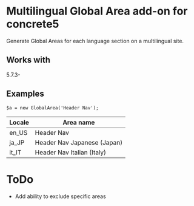 # Multilingual Global Area add-on for concrete5

Generate Global Areas for each language section on a multilingual site.

## Works with

5.7.3-

## Examples

```$a = new GlobalArea('Header Nav');```

|Locale|Area name|
|------|---------|
|en_US|Header Nav|
|ja_JP|Header Nav Japanese (Japan)|
|it_IT|Header Nav Italian (Italy)|

# ToDo

* Add ability to exclude specific areas
